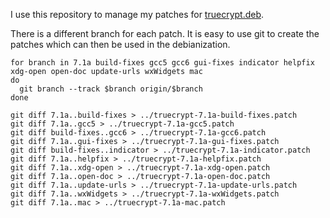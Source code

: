 I use this repository to manage my patches for [truecrypt.deb](https://github.com/stefansundin/truecrypt.deb).

There is a different branch for each patch. It is easy to use git to create the patches which can then be used in the debianization.

```
for branch in 7.1a build-fixes gcc5 gcc6 gui-fixes indicator helpfix xdg-open open-doc update-urls wxWidgets mac
do
  git branch --track $branch origin/$branch
done

git diff 7.1a..build-fixes > ../truecrypt-7.1a-build-fixes.patch
git diff 7.1a..gcc5 > ../truecrypt-7.1a-gcc5.patch
git diff build-fixes..gcc6 > ../truecrypt-7.1a-gcc6.patch
git diff 7.1a..gui-fixes > ../truecrypt-7.1a-gui-fixes.patch
git diff build-fixes..indicator > ../truecrypt-7.1a-indicator.patch
git diff 7.1a..helpfix > ../truecrypt-7.1a-helpfix.patch
git diff 7.1a..xdg-open > ../truecrypt-7.1a-xdg-open.patch
git diff 7.1a..open-doc > ../truecrypt-7.1a-open-doc.patch
git diff 7.1a..update-urls > ../truecrypt-7.1a-update-urls.patch
git diff 7.1a..wxWidgets > ../truecrypt-7.1a-wxWidgets.patch
git diff 7.1a..mac > ../truecrypt-7.1a-mac.patch
```
